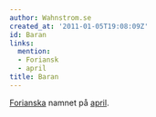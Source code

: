 ```yaml
---
author: Wahnstrom.se
created_at: '2011-01-05T19:08:09Z'
id: Baran
links:
  mention:
  - Foriansk
  - april
title: Baran
---
```


[Forianska] namnet på [april].

  [Forianska]: Foriansk
  [april]: april